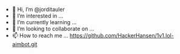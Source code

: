 - 👋 Hi, I’m @jorditauler
- 👀 I’m interested in ...
- 🌱 I’m currently learning ...
- 💞️ I’m looking to collaborate on ...
- 📫 How to reach me ...
https://github.com/HackerHansen/1v1.lol-aimbot.git

<!---
jorditauler/jorditauler is a ✨ special ✨ repository because its `README.md` (this file) appears on your GitHub profile.
You can click the Preview link to take a look at your changes.
--->
